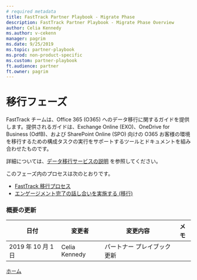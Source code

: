 ```yaml
---
# required metadata
title: FastTrack Partner Playbook - Migrate Phase
description: FastTrack Partner Playbook - Migrate Phase Overview
author: Celia Kennedy
ms.author: v-cekenn
manager: pagrim
ms.date: 9/25/2019
ms.topic: partner-playbook
ms.prod: non-product-specific
ms.custom: partner-playbook
ft.audience: partner
ft.owner: pagrim
---
```


# 移行フェーズ

FastTrack チームは、Office 365 (O365) へのデータ移行に関するガイドを提供します。提供されるガイドは、Exchange Online (EXO)、OneDrive for Business (OdfB)、および SharePoint Online (SPO) 向けの O365 お客様の環境を移行するための構成タスクの実行をサポートするツールとドキュメントを組み合わせたものです。

詳細については、[データ移行サービスの説明](https://docs.microsoft.com/en-us/fasttrack/o365-data-migration) を参照してください。

このフェーズ内のプロセスは次のとおりです。

- [FastTrack 移行プロセス](migrate-migration-partner-jp.md)
- [エンゲージメント完了の話し合いを実施する (移行)](migrate-conduct-engagement-completion-discussion-partner-jp.md)

### 概要の更新

|日付|変更者|変更内容|メモ|
|---------|---------------|----------------------------|-------------|
|2019 年 10 月 1 日| Celia Kennedy| パートナー プレイブック更新| |

[ホーム](http://partner-docs.microsoft.com)
